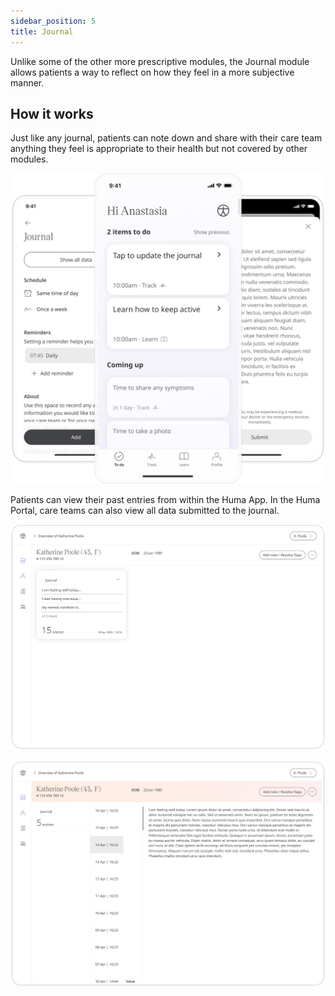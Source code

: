 ```yaml
---
sidebar_position: 5
title: Journal
---
```


Unlike some of the other more prescriptive modules, the Journal module allows patients a way to reflect on how they feel in a more subjective manner.

## How it works

Just like any journal, patients can note down and share with their care team anything they feel is appropriate to their health but not covered by other modules.

![Adding to the journal](./assets/journal.png)

Patients can view their past entries from within the Huma App. In the Huma Portal, care teams can also view all data submitted to the journal.

![Journal in Huma Portal](./assets/cp-patient-summary-journal.png)

![Journal in Huma Portal](./assets/cp-module-details-journal.png)
